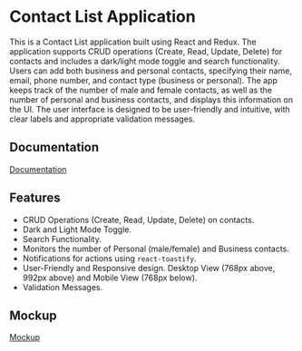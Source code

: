 # Contact List Application

This is a Contact List application built using React and Redux. The application supports CRUD operations (Create, Read, Update, Delete) for contacts and includes a dark/light mode toggle and search functionality. Users can add both business and personal contacts, specifying their name, email, phone number, and contact type (business or personal). The app keeps track of the number of male and female contacts, as well as the number of personal and business contacts, and displays this information on the UI. The user interface is designed to be user-friendly and intuitive, with clear labels and appropriate validation messages.


## Documentation

[Documentation](https://shakirmohammad.notion.site/Contact-List-Application-b8588889846447178bdd4293a4fa682e?pvs=4)


## Features

- CRUD Operations (Create, Read, Update, Delete) on contacts.
- Dark and Light Mode Toggle.
- Search Functionality.
- Monitors the number of Personal (male/female) and Business contacts.
- Notifications for actions using `react-toastify`.
- User-Friendly and Responsive design. Desktop View (768px above, 992px above) and Mobile View (768px below).
- Validation Messages.

## Mockup

[Mockup](https://app.eraser.io/workspace/VZgdhiB5bT8SQLEjyKEO)
